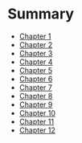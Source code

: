 # Summary
* [Chapter 1](chapter10/README.MD)
* [Chapter 2]()
* [Chapter 3]()
* [Chapter 4]()
* [Chapter 5]()
* [Chapter 6]()
* [Chapter 7]()
* [Chapter 8]()
* [Chapter 9]()
* [Chapter 10](chapter10.md)
* [Chapter 11]()
* [Chapter 12]()

